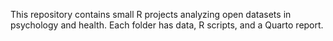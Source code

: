 This repository contains small R projects analyzing open datasets in psychology and health. Each folder has data, R scripts, and a Quarto report.
